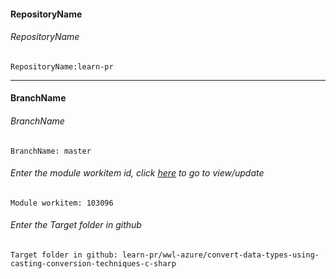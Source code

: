 #### RepositoryName	
###### RepositoryName
```
RepositoryName:learn-pr
```
---

#### BranchName	
###### BranchName
```
BranchName: master
```

###### Enter the module workitem id, click [here](https://microsoftdigitallearning.visualstudio.com/Courseware/_workitems/edit/103096) to go to view/update
```
Module workitem: 103096
```

###### Enter the Target folder in github
```
Target folder in github: learn-pr/wwl-azure/convert-data-types-using-casting-conversion-techniques-c-sharp
```